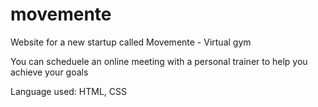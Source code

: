 # movemente

Website for a new startup called Movemente - Virtual gym

You can scheduele an online meeting with a personal trainer to help you achieve your goals

Language used: HTML, CSS
